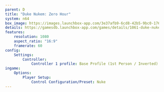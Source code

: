 ```yaml
---
parent: D
title: "Duke Nukem: Zero Hour"
system: n64
box_image: https://images.launchbox-app.com/3e37afb9-6cd8-42b5-9bc0-176d796d4079.jpg
details: https://gamesdb.launchbox-app.com/games/details/1061-duke-nukem-zero-hour
features:
    resolution: 1080
    aspect_ratio: "16:9"
    framerate: 60
config:
    Settings:
        Controller:
            Controller 1 profile: Base Profile (1st Person / Inverted)
ingame:
    Options:
        Player Setup:
            Control Configuration/Preset: Nuke
---
```

